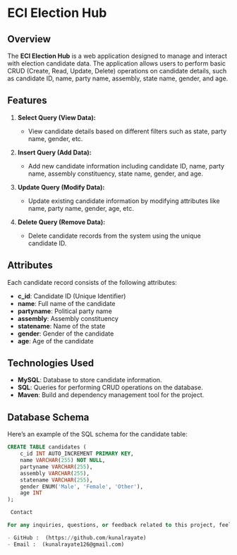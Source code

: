 # ECI Election Hub

## Overview
The **ECI Election Hub** is a web application designed to manage and interact with election candidate data. The application allows users to perform basic CRUD (Create, Read, Update, Delete) operations on candidate details, such as candidate ID, name, party name, assembly, state name, gender, and age.

## Features
1. **Select Query (View Data):**
   - View candidate details based on different filters such as state, party name, gender, etc.
   
2. **Insert Query (Add Data):**
   - Add new candidate information including candidate ID, name, party name, assembly constituency, state name, gender, and age.

3. **Update Query (Modify Data):**
   - Update existing candidate information by modifying attributes like name, party name, gender, age, etc.
   
4. **Delete Query (Remove Data):**
   - Delete candidate records from the system using the unique candidate ID.

## Attributes
Each candidate record consists of the following attributes:
- **c_id**: Candidate ID (Unique Identifier)
- **name**: Full name of the candidate
- **partyname**: Political party name
- **assembly**: Assembly constituency
- **statename**: Name of the state
- **gender**: Gender of the candidate
- **age**: Age of the candidate

## Technologies Used
- **MySQL**: Database to store candidate information.
- **SQL**: Queries for performing CRUD operations on the database.
- **Maven**: Build and dependency management tool for the project.

## Database Schema
Here’s an example of the SQL schema for the candidate table:

```sql
CREATE TABLE candidates (
    c_id INT AUTO_INCREMENT PRIMARY KEY,
    name VARCHAR(255) NOT NULL,
    partyname VARCHAR(255),
    assembly VARCHAR(255),
    statename VARCHAR(255),
    gender ENUM('Male', 'Female', 'Other'),
    age INT
);

 Contact

For any inquiries, questions, or feedback related to this project, feel free to reach out to me:

- GitHub :  (https://github.com/kunalrayate)
- Email :  (kunalrayate126@gmail.com)

